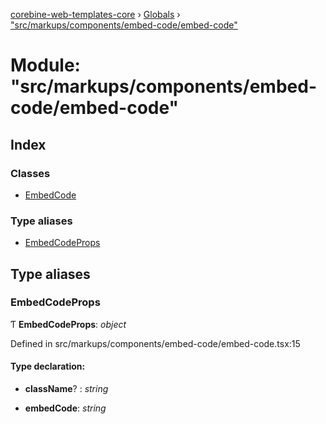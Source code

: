 [corebine-web-templates-core](../README.md) › [Globals](../globals.md) › ["src/markups/components/embed-code/embed-code"](_src_markups_components_embed_code_embed_code_.md)

# Module: "src/markups/components/embed-code/embed-code"

## Index

### Classes

* [EmbedCode](../classes/_src_markups_components_embed_code_embed_code_.embedcode.md)

### Type aliases

* [EmbedCodeProps](_src_markups_components_embed_code_embed_code_.md#embedcodeprops)

## Type aliases

###  EmbedCodeProps

Ƭ **EmbedCodeProps**: *object*

Defined in src/markups/components/embed-code/embed-code.tsx:15

#### Type declaration:

* **className**? : *string*

* **embedCode**: *string*
